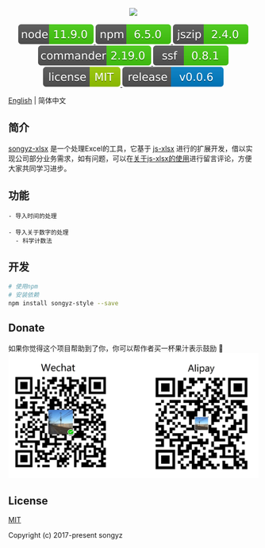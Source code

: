<p align="center">
  <img width="320" src="https://avatars1.githubusercontent.com/u/32382526?s=460&v=4">
</p>

<p align="center">
  <a href="https://github.com/topics/node">
    <img src="./dist/svg/node.svg" alt="node">
  </a>
  <a href="https://github.com/topics/npm">
    <img src="./dist/svg/npm.svg" alt="npm">
  </a>
  <a href="https://stuk.github.io/jszip">
    <img src="./dist/svg/jszip.svg" alt="jszip">
  </a>
  <a href="https://github.com/commander-rb/commander">
    <img src="./dist/svg/commander.svg" alt="commander">
  </a>
  <a href="https://github.com/commander-rb/ssf">
    <img src="./dist/svg/ssf.svg" alt="ssf">
  </a>
  <a href="./dist/LICENSE">
    <img src="./dist/svg/license.svg" alt="license">
  </a>
  <a href="https://github.com/songyz0310/songyz-xlsx/tree/develop">
    <img src="./dist/svg/release.svg" alt="GitHub release">
  </a>
  
</p>

[English](./README.md) | 简体中文

## 简介

[songyz-xlsx](https://github.com/songyz0310/songyz-xlsx) 是一个处理Excel的工具，它基于 [js-xlsx](https://github.com/SheetJS/js-xlsx) 进行的扩展开发，借以实现公司部分业务需求，如有问题，可以在[关于js-xlsx的使用](https://www.cnblogs.com/songyz/p/10345469.html)进行留言评论，方便大家共同学习进步。

## 功能

```
- 导入时间的处理

- 导入关于数字的处理
  - 科学计数法

```

## 开发

```bash
# 使用npm
# 安装依赖
npm install songyz-style --save

```

## Donate

如果你觉得这个项目帮助到了你，你可以帮作者买一杯果汁表示鼓励 :tropical_drink:
![donate](./dist/svg/pay.jpg)


## License

[MIT](./dist/LICENSE)

Copyright (c) 2017-present songyz